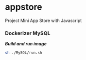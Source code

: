 # appstore
Project Mini App Store with Javascript

### Dockerizer MySQL

***Build and run image***
```sh
sh ./MySQL/run.sh
```
